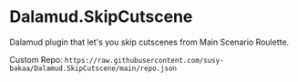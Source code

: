 # Dalamud.SkipCutscene

Dalamud plugin that let's you skip cutscenes from Main Scenario Roulette.

Custom Repo: ```https://raw.githubusercontent.com/susy-bakaa/Dalamud.SkipCutscene/main/repo.json```
